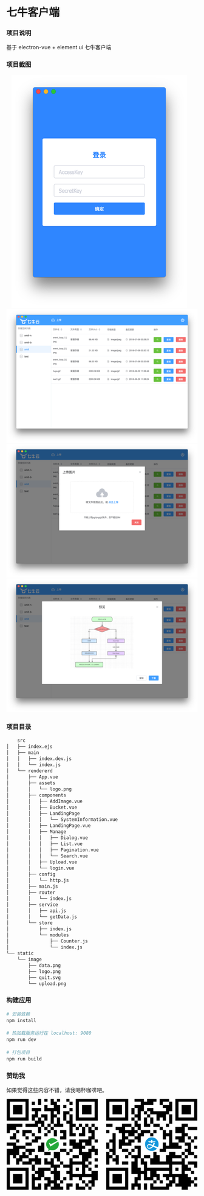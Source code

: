 # 七牛客户端

### 项目说明

基于 electron-vue + element ui 七牛客户端

### 项目截图

　![screenshot1](./screenshot/screenshot-01.png)
![screenshot2](./screenshot/screenshot-02.png)
![screenshot3](./screenshot/screenshot-03.png)
![screenshot4](./screenshot/screenshot-04.png)

### 项目目录

```
    src
│   ├── index.ejs
│   ├── main
│   │   ├── index.dev.js
│   │   └── index.js
│   └── rendererd
│       ├── App.vue
│       ├── assets
│       │   └── logo.png
│       ├── components
│       │   ├── AddImage.vue
│       │   ├── Bucket.vue
│       │   ├── LandingPage
│       │   │   └── SystemInformation.vue
│       │   ├── LandingPage.vue
│       │   ├── Manage
│       │   │   ├── Dialog.vue
│       │   │   ├── List.vue
│       │   │   ├── Pagination.vue
│       │   │   └── Search.vue
│       │   ├── Upload.vue
│       │   └── login.vue
│       ├── config
│       │   └── http.js
│       ├── main.js
│       ├── router
│       │   └── index.js
│       ├── service
│       │   ├── api.js
│       │   └── getData.js
│       └── store
│           ├── index.js
│           └── modules
│               ├── Counter.js
│               └── index.js
└── static
    └── image
        ├── data.png
        ├── logo.png
        ├── quit.svg
        └── upload.png
```

### 构建应用

``` bash
# 安装依赖
npm install

# 热加载服务运行在 localhost: 9080
npm run dev

# 打包项目
npm run build
```

### 赞助我

如果觉得这些内容不错，请我喝杯咖啡吧。

![pay](./screenshot/pay.png)
